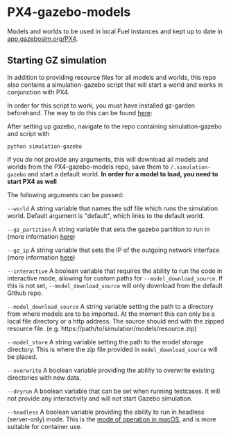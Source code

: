 # PX4-gazebo-models
Models and worlds to be used in local Fuel instances and kept up to date in [app.gazebosim.org/PX4](https://app.gazebosim.org/PX4).

## Starting GZ simulation
In addition to providing resource files for all models and worlds, this repo also contains a simulation-gazebo script that will start a world and works in conjunction with PX4.

In order for this script to work, you must have installed gz-garden beforehand. The way to do this can be found [here](https://gazebosim.org/docs/garden/install_ubuntu):

After setting up gazebo, navigate to the repo containing simulation-gazebo and script with

```shell
python simulation-gazebo
```

If you do not provide any arguments, this will download all models and worlds from the PX4-gazebo-models repo, save them to `/.simulation-gazebo` and start a default world. **In order for a model to load, you need to start PX4 as well**

The following arguments can be passed:

`--world` A string variable that names the sdf file which runs the simulation world. Default argument is "default", which links to the default world.

`--gz_partition` A string variable that sets the gazebo partition to run in (more information [here]([https://gazebosim.org/api/transport/13/envvars.html))

`--gz_ip` A string variable that sets the IP of the outgoing network interface (more information [here]([https://gazebosim.org/api/transport/13/envvars.html))

`--interactive` A boolean variable that requires the ability to run the code in interactive mode, allowing for custom paths for `--model_download_source`. If this is not set, `--model_download_source` will only download from the default Github repo.

`--model_download_source` A string variable setting the path to a directory from where models are to be imported. At the moment this can only be a local file directory or a http address. The source should end with the zipped resource file. (e.g. https://path/to/simulation/models/resource.zip)

`--model_store` A string variable setting the path to the model storage directory. This is where the zip file provided in `model_download_source` will be placed.

`--overwrite` A boolean variable providing the ability to overwrite existing directories with new data.

`--dryrun` A boolean variable that can be set when running testcases. It will not provide any interactivity and will not start Gazebo simulation.

`--headless` A boolean variable providing the ability to run in headless (server-only) mode. This is the [mode of operation in macOS](https://gazebosim.org/docs/harmonic/getstarted#macos), and is more suitable for container use.
